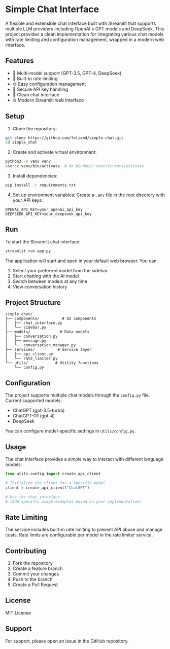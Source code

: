 # Simple Chat Interface

A flexible and extensible chat interface built with Streamlit that supports multiple LLM providers including OpenAI's GPT models and DeepSeek. This project provides a clean implementation for integrating various chat models with rate limiting and configuration management, wrapped in a modern web interface.

## Features

- 🤖 Multi-model support (GPT-3.5, GPT-4, DeepSeek)
- 🔄 Built-in rate limiting
- ⚙️ Easy configuration management
- 🔑 Secure API key handling
- 💬 Clean chat interface
- 🌐 Modern Streamlit web interface

## Setup

1. Clone the repository:
```bash
git clone https://github.com/felixmd/simple-chat.git
cd simple_chat
```

2. Create and activate virtual environment:
```bash
python3 -m venv venv
source venv/bin/activate  # On Windows: venv\Scripts\activate
```

3. Install dependencies:
```bash
pip install -r requirements.txt
```

4. Set up environment variables:
Create a `.env` file in the root directory with your API keys:
```
OPENAI_API_KEY=your_openai_api_key
DEEPSEEK_API_KEY=your_deepseek_api_key
```

## Run

To start the Streamlit chat interface:

```bash
streamlit run app.py
```

The application will start and open in your default web browser. You can:
1. Select your preferred model from the sidebar
2. Start chatting with the AI model
3. Switch between models at any time
4. View conversation history

## Project Structure

```
simple_chat/
├── components/          # UI components
│   ├── chat_interface.py
│   └── sidebar.py
├── models/             # Data models
│   ├── conversation.py
│   ├── message.py
│   └── conversation_manager.py
├── services/          # Service layer
│   ├── api_client.py
│   └── rate_limiter.py
└── utils/            # Utility functions
    └── config.py
```

## Configuration

The project supports multiple chat models through the `config.py` file. Current supported models:
- ChatGPT (gpt-3.5-turbo)
- ChatGPT-O1 (gpt-4)
- DeepSeek

You can configure model-specific settings in `utils/config.py`.

## Usage

The chat interface provides a simple way to interact with different language models:

```python
from utils.config import create_api_client

# Initialize the client for a specific model
client = create_api_client("ChatGPT")

# Use the chat interface
# (Add specific usage examples based on your implementation)
```

## Rate Limiting

The service includes built-in rate limiting to prevent API abuse and manage costs. Rate limits are configurable per model in the rate limiter service.

## Contributing

1. Fork the repository
2. Create a feature branch
3. Commit your changes
4. Push to the branch
5. Create a Pull Request

## License

MIT License

## Support

For support, please open an issue in the GitHub repository.


